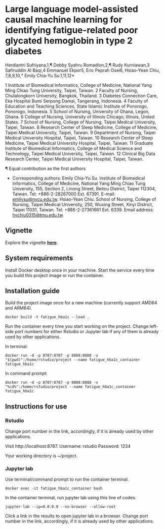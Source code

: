 # Large language model-assisted causal machine learning for identifying fatigue-related poor glycated hemoglobin in type 2 diabetes

Herdiantri Sufriyana,1,¶ Debby Syahru Romadlon,2,¶ Rudy Kurniawan,3 Safiruddin Al Baqi,4 Emmanuel Ekpor5, Eric Peprah Osei6, Hsiao-Yean Chiu, 7,8,9,10,* Emily Chia-Yu Su.1,11,12*

1 Institute of Biomedical Informatics, College of Medicine, National Yang Ming Chiao Tung University, Taipei, Taiwan.
2 Faculty of Nursing, Chulalongkorn University, Bangkok, Thailand.
3 Diabetes Connection Care, Eka Hospital Bumi Serpong Damai, Tangerang, Indonesia.
4 Faculty of Education and Teaching Sciences, State Islamic Institute of Ponorogo, Ponorogo, Indonesia.
5 School of Nursing, University of Ghana, Legon, Ghana.
6 College of Nursing, University of Illinois Chicago, Illinois, United States.
7 School of Nursing, College of Nursing, Taipei Medical University, Taipei, Taiwan.
8 Research Center of Sleep Medicine, College of Medicine, Taipei Medical University, Taipei, Taiwan.
9 Department of Nursing, Taipei Medical University Hospital, Taipei, Taiwan.
10 Research Center of Sleep Medicine, Taipei Medical University Hospital, Taipei, Taiwan.
11 Graduate Institute of Biomedical Informatics, College of Medical Science and Technology, Taipei Medical University, Taipei, Taiwan.
12 Clinical Big Data Research Center, Taipei Medical University Hospital, Taipei, Taiwan.

¶ Equal contribution as the first authors
* Corresponding authors:
Emily Chia-Yu Su. Institute of Biomedical Informatics, College of Medicine, National Yang Ming Chiao Tung University, 155, Section 2, Linong Street, Beitou District, Taipei 112304, Taiwan. Tel: +886-2-28267000 Ext. 67391. E-mail: emilysu@nycu.edu.tw.
Hsiao-Yean Chiu. School of Nursing, College of Nursing, Taipei Medical University, 250, Wuxing Street, Xinyi District, Taipei 11031, Taiwan. Tel: +886-2-27361661 Ext. 6339. Email address: hychiu0315@tmu.edu.tw.

## Vignette

Explore the vignette [**here**](https://herdiantrisufriyana.github.io/rplec/index.html).

## System requirements

Install Docker desktop once in your machine. Start the service every time you build this project image or run the container.

## Installation guide

Build the project image once for a new machine (currently support AMD64 and ARM64).

```{bash}
docker build -t fatigue_hba1c --load .
```

Run the container every time you start working on the project. Change left-side port numbers for either Rstudio or Jupyter lab if any of them is already used by other applications.

In terminal:

```{bash}
docker run -d -p 8787:8787 -p 8888:8888 -v "$(pwd)":/home/rstudio/project --name fatigue_hba1c_container fatigue_hba1c
```

In command prompt:

```{bash}
docker run -d -p 8787:8787 -p 8888:8888 -v "%cd%":/home/rstudio/project --name fatigue_hba1c_container fatigue_hba1c
```

## Instructions for use

### Rstudio

Change port number in the link, accordingly, if it is already used by other applications.

Visit http://localhost:8787.
Username: rstudio
Password: 1234

Your working directory is ~/project.

### Jupyter lab

Use terminal/command prompt to run the container terminal.

```{bash}
docker exec -it fatigue_hba1c_container bash
```

In the container terminal, run jupyter lab using this line of codes.

```{bash}
jupyter-lab --ip=0.0.0.0 --no-browser --allow-root
```

Click a link in the results to open jupyter lab in a browser. Change port number in the link, accordingly, if it is already used by other applications.






